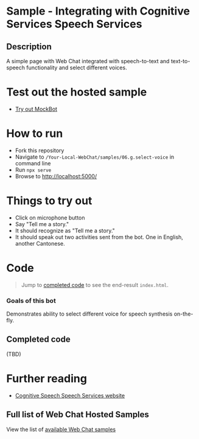 # Sample - Integrating with Cognitive Services Speech Services

## Description

A simple page with Web Chat integrated with speech-to-text and text-to-speech functionality and select different voices.

# Test out the hosted sample

-  [Try out MockBot](https://microsoft.github.io/BotFramework-WebChat/06.g.select-voice)

# How to run

-  Fork this repository
-  Navigate to `/Your-Local-WebChat/samples/06.g.select-voice` in command line
-  Run `npx serve`
-  Browse to [http://localhost:5000/](http://localhost:5000/)

# Things to try out

-  Click on microphone button
-  Say "Tell me a story."
-  It should recognize as "Tell me a story."
-  It should speak out two activities sent from the bot. One in English, another Cantonese.

# Code

> Jump to [completed code](#completed-code) to see the end-result `index.html`.

### Goals of this bot

Demonstrates ability to select different voice for speech synthesis on-the-fly.

## Completed code

(TBD)

# Further reading

-  [Cognitive Speech Speech Services website](https://azure.microsoft.com/en-us/services/cognitive-services/speech-services/)

## Full list of Web Chat Hosted Samples

View the list of [available Web Chat samples](https://github.com/microsoft/BotFramework-WebChat/tree/master/samples)
